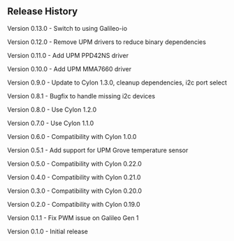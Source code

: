 ## Release History

Version 0.13.0 - Switch to using Galileo-io

Version 0.12.0 - Remove UPM drivers to reduce binary dependencies

Version 0.11.0 - Add UPM PPD42NS driver

Version 0.10.0 - Add UPM MMA7660 driver

Version 0.9.0 - Update to Cylon 1.3.0, cleanup dependencies, i2c port select

Version 0.8.1 - Bugfix to handle missing i2c devices

Version 0.8.0 - Use Cylon 1.2.0

Version 0.7.0 - Use Cylon 1.1.0

Version 0.6.0 - Compatibility with Cylon 1.0.0

Version 0.5.1 - Add support for UPM Grove temperature sensor

Version 0.5.0 - Compatibility with Cylon 0.22.0

Version 0.4.0 - Compatibility with Cylon 0.21.0

Version 0.3.0 - Compatibility with Cylon 0.20.0

Version 0.2.0 - Compatibility with Cylon 0.19.0

Version 0.1.1 - Fix PWM issue on Galileo Gen 1

Version 0.1.0 - Initial release
